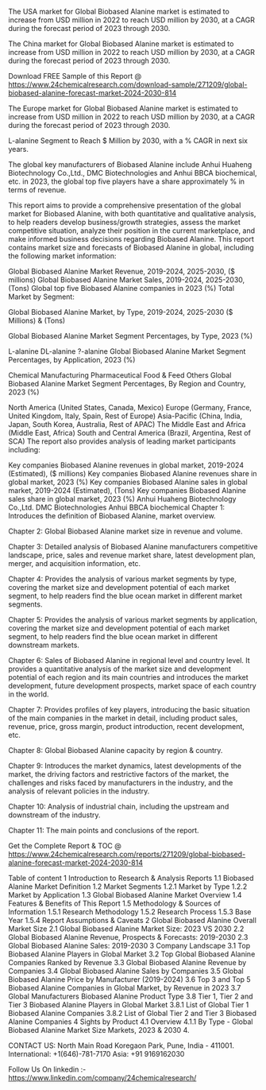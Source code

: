 The USA market for Global Biobased Alanine market is estimated to increase from USD million in 2022 to reach USD million by 2030, at a CAGR during the forecast period of 2023 through 2030.

The China market for Global Biobased Alanine market is estimated to increase from USD million in 2022 to reach USD million by 2030, at a CAGR during the forecast period of 2023 through 2030.

Download FREE Sample of this Report @ https://www.24chemicalresearch.com/download-sample/271209/global-biobased-alanine-forecast-market-2024-2030-814

The Europe market for Global Biobased Alanine market is estimated to increase from USD million in 2022 to reach USD million by 2030, at a CAGR during the forecast period of 2023 through 2030.

L-alanine Segment to Reach $ Million by 2030, with a % CAGR in next six years.

The global key manufacturers of Biobased Alanine include Anhui Huaheng Biotechnology Co.,Ltd., DMC Biotechnologies and Anhui BBCA biochemical, etc. in 2023, the global top five players have a share approximately % in terms of revenue.

This report aims to provide a comprehensive presentation of the global market for Biobased Alanine, with both quantitative and qualitative analysis, to help readers develop business/growth strategies, assess the market competitive situation, analyze their position in the current marketplace, and make informed business decisions regarding Biobased Alanine. This report contains market size and forecasts of Biobased Alanine in global, including the following market information:

Global Biobased Alanine Market Revenue, 2019-2024, 2025-2030, ($ millions)
Global Biobased Alanine Market Sales, 2019-2024, 2025-2030, (Tons)
Global top five Biobased Alanine companies in 2023 (%)
Total Market by Segment:

Global Biobased Alanine Market, by Type, 2019-2024, 2025-2030 ($ Millions) & (Tons)

Global Biobased Alanine Market Segment Percentages, by Type, 2023 (%)

L-alanine
DL-alanine
?-alanine
Global Biobased Alanine Market Segment Percentages, by Application, 2023 (%)

Chemical Manufacturing
Pharmaceutical
Food & Feed
Others
Global Biobased Alanine Market Segment Percentages, By Region and Country, 2023 (%)

North America (United States, Canada, Mexico)
Europe (Germany, France, United Kingdom, Italy, Spain, Rest of Europe)
Asia-Pacific (China, India, Japan, South Korea, Australia, Rest of APAC)
The Middle East and Africa (Middle East, Africa)
South and Central America (Brazil, Argentina, Rest of SCA)
The report also provides analysis of leading market participants including:

Key companies Biobased Alanine revenues in global market, 2019-2024 (Estimated), ($ millions)
Key companies Biobased Alanine revenues share in global market, 2023 (%)
Key companies Biobased Alanine sales in global market, 2019-2024 (Estimated), (Tons)
Key companies Biobased Alanine sales share in global market, 2023 (%)
Anhui Huaheng Biotechnology Co.,Ltd.
DMC Biotechnologies
Anhui BBCA biochemical
Chapter 1: Introduces the definition of Biobased Alanine, market overview.

Chapter 2: Global Biobased Alanine market size in revenue and volume.

Chapter 3: Detailed analysis of Biobased Alanine manufacturers competitive landscape, price, sales and revenue market share, latest development plan, merger, and acquisition information, etc.

Chapter 4: Provides the analysis of various market segments by type, covering the market size and development potential of each market segment, to help readers find the blue ocean market in different market segments.

Chapter 5: Provides the analysis of various market segments by application, covering the market size and development potential of each market segment, to help readers find the blue ocean market in different downstream markets.

Chapter 6: Sales of Biobased Alanine in regional level and country level. It provides a quantitative analysis of the market size and development potential of each region and its main countries and introduces the market development, future development prospects, market space of each country in the world.

Chapter 7: Provides profiles of key players, introducing the basic situation of the main companies in the market in detail, including product sales, revenue, price, gross margin, product introduction, recent development, etc.

Chapter 8: Global Biobased Alanine capacity by region & country.

Chapter 9: Introduces the market dynamics, latest developments of the market, the driving factors and restrictive factors of the market, the challenges and risks faced by manufacturers in the industry, and the analysis of relevant policies in the industry.

Chapter 10: Analysis of industrial chain, including the upstream and downstream of the industry.

Chapter 11: The main points and conclusions of the report.

Get the Complete Report & TOC @ https://www.24chemicalresearch.com/reports/271209/global-biobased-alanine-forecast-market-2024-2030-814

Table of content
1 Introduction to Research & Analysis Reports
1.1 Biobased Alanine Market Definition
1.2 Market Segments
1.2.1 Market by Type
1.2.2 Market by Application
1.3 Global Biobased Alanine Market Overview
1.4 Features & Benefits of This Report
1.5 Methodology & Sources of Information
1.5.1 Research Methodology
1.5.2 Research Process
1.5.3 Base Year
1.5.4 Report Assumptions & Caveats
2 Global Biobased Alanine Overall Market Size
2.1 Global Biobased Alanine Market Size: 2023 VS 2030
2.2 Global Biobased Alanine Revenue, Prospects & Forecasts: 2019-2030
2.3 Global Biobased Alanine Sales: 2019-2030
3 Company Landscape
3.1 Top Biobased Alanine Players in Global Market
3.2 Top Global Biobased Alanine Companies Ranked by Revenue
3.3 Global Biobased Alanine Revenue by Companies
3.4 Global Biobased Alanine Sales by Companies
3.5 Global Biobased Alanine Price by Manufacturer (2019-2024)
3.6 Top 3 and Top 5 Biobased Alanine Companies in Global Market, by Revenue in 2023
3.7 Global Manufacturers Biobased Alanine Product Type
3.8 Tier 1, Tier 2 and Tier 3 Biobased Alanine Players in Global Market
3.8.1 List of Global Tier 1 Biobased Alanine Companies
3.8.2 List of Global Tier 2 and Tier 3 Biobased Alanine Companies
4 Sights by Product
4.1 Overview
4.1.1 By Type - Global Biobased Alanine Market Size Markets, 2023 & 2030
4.

CONTACT US:
North Main Road Koregaon Park, Pune, India - 411001.
International: +1(646)-781-7170
Asia: +91 9169162030

Follow Us On linkedin :- https://www.linkedin.com/company/24chemicalresearch/
